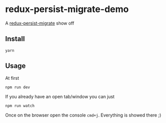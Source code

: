 # redux-persist-migrate-demo

A [redux-persist-migrate](https://github.com/wildlifela/redux-persist-migrate) show off

## Install

`yarn`

## Usage

At first

`npm run dev`

If you already have an open tab/window you can just

`npm run watch`

Once on the browser open the console `cmd+j`. Everything is showed there ;)
